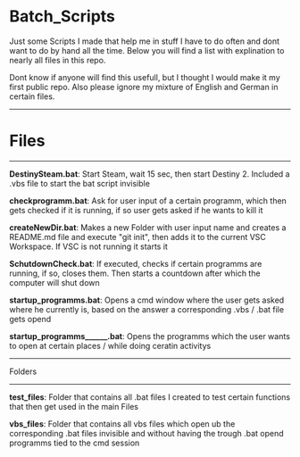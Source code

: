 # Batch_Scripts

Just some Scripts I made that help me in stuff I have to do often and dont want to do by hand all the time.
Below you will find a list with explination to nearly all files in this repo.

Dont know if anyone will find this usefull, but I thought I would make it my first public repo.
Also please ignore my mixture of English and German in certain files.

---

# Files

---

**DestinySteam.bat**: Start Steam, wait 15 sec, then start Destiny 2. Included a .vbs file to start the bat script invisible

**checkprogramm.bat**: Ask for user input of a certain programm, which then gets checked if it is running, if so user gets asked if he wants to kill it

**createNewDir.bat**: Makes a new Folder with user input name and creates a README.md file and execute "git init", then adds it to the current VSC Workspace. If VSC is not running it starts it

**SchutdownCheck.bat**: If executed, checks if certain programms are running, if so, closes them. Then starts a countdown after which the computer will shut down

**startup_programms.bat**: Opens a cmd window where the user gets asked where he currently is, based on the answer a corresponding .vbs / .bat file gets opend

**startup_programms______.bat**: Opens the programms which the user wants to open at certain places / while doing ceratin activitys



---

Folders

---

**test_files**: Folder that contains all .bat files I created to test certain functions that then get used in the main Files

**vbs_files**: Folder that contains all vbs files which open ub the corresponding .bat files invisible and without having the trough .bat opend programms tied to the cmd session